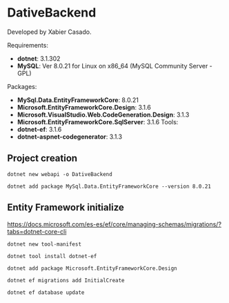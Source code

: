 # DativeBackend
Developed by Xabier Casado.

Requirements:
- **dotnet**: 3.1.302
- **MySQL**:  Ver 8.0.21 for Linux on x86_64 (MySQL Community Server - GPL)

Packages:
- **MySql.Data.EntityFrameworkCore**: 8.0.21
- **Microsoft.EntityFrameworkCore.Design**: 3.1.6
- **Microsoft.VisualStudio.Web.CodeGeneration.Design**: 3.1.3
- **Microsoft.EntityFrameworkCore.SqlServer**: 3.1.6
Tools:
- **dotnet-ef**: 3.1.6
- **dotnet-aspnet-codegenerator**: 3.1.3

## Project creation
```
dotnet new webapi -o DativeBackend

dotnet add package MySql.Data.EntityFrameworkCore --version 8.0.21
```

## Entity Framework initialize
https://docs.microsoft.com/es-es/ef/core/managing-schemas/migrations/?tabs=dotnet-core-cli

```
dotnet new tool-manifest

dotnet tool install dotnet-ef

dotnet add package Microsoft.EntityFrameworkCore.Design

dotnet ef migrations add InitialCreate

dotnet ef database update
```
